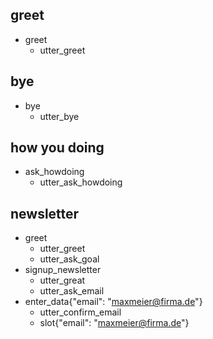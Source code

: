 ## greet
* greet
	- utter_greet

## bye
* bye
	- utter_bye

## how you doing
* ask_howdoing
	- utter_ask_howdoing

## newsletter
* greet
	- utter_greet
	- utter_ask_goal
* signup_newsletter
    - utter_great
    - utter_ask_email
* enter_data{"email": "maxmeier@firma.de"}
    - utter_confirm_email
    - slot{"email": "maxmeier@firma.de"}
